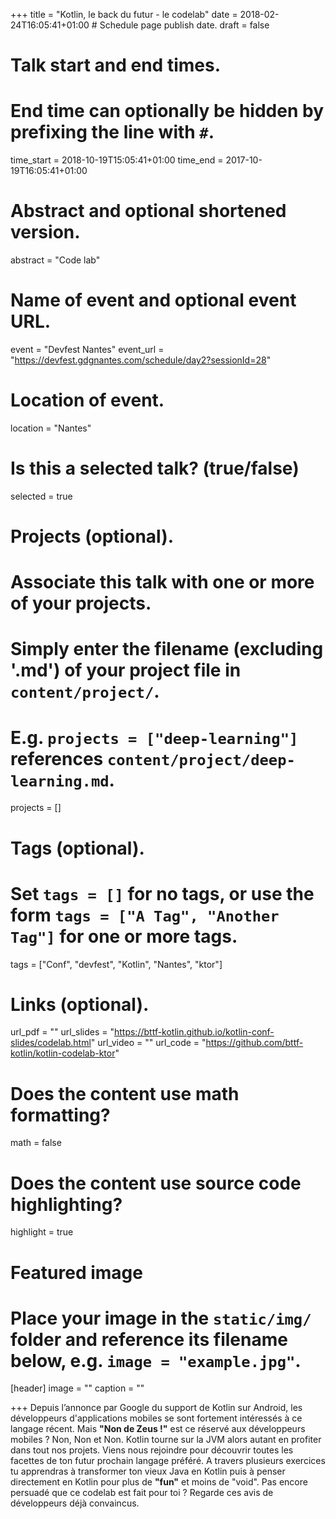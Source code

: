 +++
title = "Kotlin, le back du futur - le codelab"
date = 2018-02-24T16:05:41+01:00  # Schedule page publish date.
draft = false

# Talk start and end times.
#   End time can optionally be hidden by prefixing the line with `#`.
time_start = 2018-10-19T15:05:41+01:00
time_end = 2017-10-19T16:05:41+01:00

# Abstract and optional shortened version.
abstract = "Code lab"

# Name of event and optional event URL.
event = "Devfest Nantes"
event_url = "https://devfest.gdgnantes.com/schedule/day2?sessionId=28"

# Location of event.
location = "Nantes"

# Is this a selected talk? (true/false)
selected = true

# Projects (optional).
#   Associate this talk with one or more of your projects.
#   Simply enter the filename (excluding '.md') of your project file in `content/project/`.
#   E.g. `projects = ["deep-learning"]` references `content/project/deep-learning.md`.
projects = []

# Tags (optional).
#   Set `tags = []` for no tags, or use the form `tags = ["A Tag", "Another Tag"]` for one or more tags.
tags = ["Conf", "devfest", "Kotlin", "Nantes", "ktor"]

# Links (optional).
url_pdf = ""
url_slides = "https://bttf-kotlin.github.io/kotlin-conf-slides/codelab.html"
url_video = ""
url_code = "https://github.com/bttf-kotlin/kotlin-codelab-ktor"

# Does the content use math formatting?
math = false

# Does the content use source code highlighting?
highlight = true

# Featured image
# Place your image in the `static/img/` folder and reference its filename below, e.g. `image = "example.jpg"`.
[header]
image = ""
caption = ""

+++
Depuis l’annonce par Google du support de Kotlin sur Android, les développeurs d'applications mobiles se sont fortement intéressés à ce langage récent. Mais **"Non de Zeus !"** est ce réservé aux développeurs mobiles ? Non, Non et Non. Kotlin tourne sur la JVM alors autant en profiter dans tout nos projets. Viens nous rejoindre pour découvrir toutes les facettes de ton futur prochain langage préféré. A travers plusieurs exercices tu apprendras à transformer ton vieux Java en Kotlin puis à penser directement en Kotlin pour plus de **"fun"** et moins de "void". Pas encore persuadé que ce codelab est fait pour toi ? Regarde ces avis de développeurs déjà convaincus.
